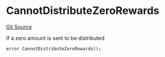 # CannotDistributeZeroRewards
[Git Source](https://github.com/FloorDAO/floor-v2/blob/537a38ba21fa97b6f7763cc3c1b0ee2a21e56857/src/contracts/tokens/VaultXToken.sol)

If a zero amount is sent to be distributed


```solidity
error CannotDistributeZeroRewards();
```

